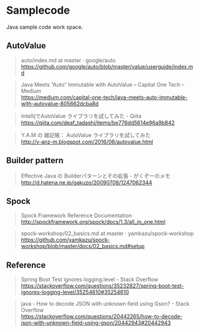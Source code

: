 # Samplecode

Java sample code work space.

## AutoValue

> auto/index.md at master · google/auto  
> https://github.com/google/auto/blob/master/value/userguide/index.md

> Java Meets “Auto” Immutable with AutoValue – Capital One Tech – Medium  
> https://medium.com/capital-one-tech/java-meets-auto-immutable-with-autovalue-805662dcba8d

> IntellijでAutoValue ライブラリを試してみた - Qiita  
> https://qiita.com/deaf_tadashi/items/be776dd5614e96a9b842

> Y.A.M の 雑記帳： AutoValue ライブラリを試してみた  
> http://y-anz-m.blogspot.com/2016/06/autovalue.html

## Builder pattern

> Effective Java の Builderパターンとその拡張 - がくぞーのメモ  
> http://d.hatena.ne.jp/gakuzo/20090708/1247062344


## Spock

> Spock Framework Reference Documentation  
> http://spockframework.org/spock/docs/1.3/all_in_one.html

> spock-workshop/02_basics.md at master · yamkazu/spock-workshop  
> https://github.com/yamkazu/spock-workshop/blob/master/docs/02_basics.md#setup

## Reference

> Spring Boot Test ignores logging.level - Stack Overflow  
> https://stackoverflow.com/questions/35232827/spring-boot-test-ignores-logging-level/35254610#35254610

> java - How to decode JSON with unknown field using Gson? - Stack Overflow  
> https://stackoverflow.com/questions/20442265/how-to-decode-json-with-unknown-field-using-gson/20442943#20442943

